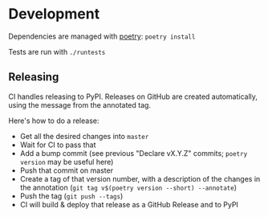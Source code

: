 # Development

Dependencies are managed with [poetry](https://python-poetry.org/): `poetry install`

Tests are run with `./runtests`

## Releasing

CI handles releasing to PyPI.
Releases on GitHub are created automatically, using the message from the annotated tag.

Here's how to do a release:

 - Get all the desired changes into `master`
 - Wait for CI to pass that
 - Add a bump commit (see previous "Declare vX.Y.Z" commits; `poetry version` may be useful here)
 - Push that commit on master
 - Create a tag of that version number, with a description of the changes in the annotation (`git tag v$(poetry version --short) --annotate`)
 - Push the tag (`git push --tags`)
 - CI will build & deploy that release as a GitHub Release and to PyPI
